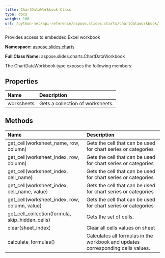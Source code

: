 ```yaml
---
title: ChartDataWorkbook Class
type: docs
weight: 180
url: /python-net/api-reference/aspose.slides.charts/chartdataworkbook/
---
```


Provides access to embedded Excel workbook

**Namespace:** [aspose.slides.charts](/slides/python-net/api-reference/aspose.slides.charts/)

**Full Class Name:** aspose.slides.charts.ChartDataWorkbook



The ChartDataWorkbook type exposes the following members:
## **Properties**
|**Name**|**Description**|
| :- | :- |
|worksheets|Gets a collection of worksheets.|
## **Methods**
|**Name**|**Description**|
| :- | :- |
|get_cell(worksheet_name, row, column)|Gets the cell that can be used for chart series or categories|
|get_cell(worksheet_index, row, column)|Gets the cell that can be used for chart series or categories|
|get_cell(worksheet_index, cell_name)|Gets the cell that can be used for chart series or categories|
|get_cell(worksheet_index, cell_name, value)|Gets the cell that can be used for chart series or categories|
|get_cell(worksheet_index, row, column, value)|Gets the cell that can be used for chart series or categories|
|get_cell_collection(formula, skip_hidden_cells)|Gets the set of cells.|
|clear(sheet_index)|Clear all cells values on sheet|
|calculate_formulas()|Calculates all formulas in the workbook and updates corresponding cells values.|
